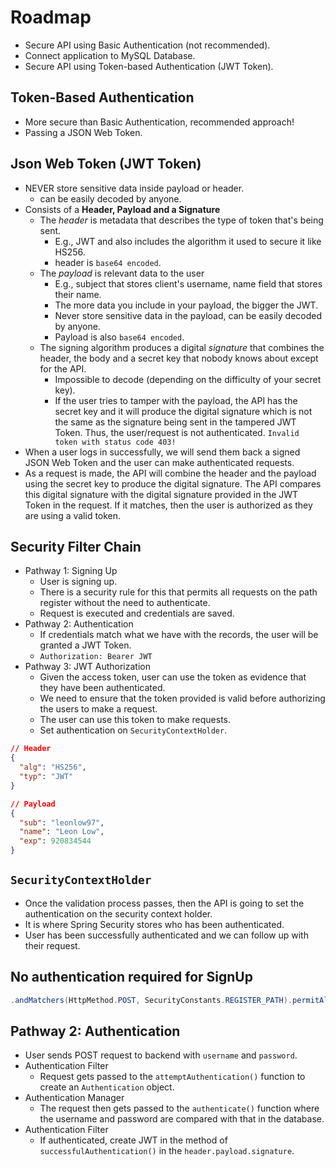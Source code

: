 # Roadmap

- Secure API using Basic Authentication (not recommended).
- Connect application to MySQL Database.
- Secure API using Token-based Authentication (JWT Token).

## Token-Based Authentication

- More secure than Basic Authentication, recommended approach!
- Passing a JSON Web Token.

## Json Web Token (JWT Token)

- NEVER store sensitive data inside payload or header.
  - can be easily decoded by anyone.
- Consists of a **Header, Payload and a Signature**
  - The _header_ is metadata that describes the type of token that's being sent.
    - E.g., JWT and also includes the algorithm it used to secure it like HS256.
    - header is `base64 encoded`.
  - The _payload_ is relevant data to the user
    - E.g., subject that stores client's username, name field that stores their name.
    - The more data you include in your payload, the bigger the JWT.
    - Never store sensitive data in the payload, can be easily decoded by anyone.
    - Payload is also `base64 encoded`.
  - The signing algorithm produces a digital _signature_ that combines the header, the body and a secret key that nobody knows about except for the API.
    - Impossible to decode (depending on the difficulty of your secret key).
    - If the user tries to tamper with the payload, the API has the secret key and it will produce the digital signature which is not the same as the signature being sent in the tampered JWT Token. Thus, the user/request is not authenticated. `Invalid token with status code 403!`
- When a user logs in successfully, we will send them back a signed JSON Web Token and the user can make authenticated requests.
- As a request is made, the API will combine the header and the payload using the secret key to produce the digital signature. The API compares this digital signature with the digital signature provided in the JWT Token in the request. If it matches, then the user is authorized as they are using a valid token.

## Security Filter Chain

- Pathway 1: Signing Up
  - User is signing up.
  - There is a security rule for this that permits all requests on the path register without the need to authenticate.
  - Request is executed and credentials are saved.
- Pathway 2: Authentication
  - If credentials match what we have with the records, the user will be granted a JWT Token.
  - `Authorization: Bearer JWT`
- Pathway 3: JWT Authorization
  - Given the access token, user can use the token as evidence that they have been authenticated.
  - We need to ensure that the token provided is valid before authorizing the users to make a request.
  - The user can use this token to make requests.
  - Set authentication on `SecurityContextHolder`.

```json
// Header
{
  "alg": "HS256",
  "typ": "JWT"
}

// Payload
{
  "sub": "leonlow97",
  "name": "Leon Low",
  "exp": 920834544
}
```

## `SecurityContextHolder`

- Once the validation process passes, then the API is going to set the authentication on the security context holder.
- It is where Spring Security stores who has been authenticated.
- User has been successfully authenticated and we can follow up with their request.

## No authentication required for SignUp

```java
.andMatchers(HttpMethod.POST, SecurityConstants.REGISTER_PATH).permitAll() // not requiring authentication
```

## Pathway 2: Authentication

- User sends POST request to backend with `username` and `password`.
- Authentication Filter
  - Request gets passed to the `attemptAuthentication()` function to create an `Authentication` object.
- Authentication Manager
  - The request then gets passed to the `authenticate()` function where the username and password are compared with that in the database.
- Authentication Filter
  - If authenticated, create JWT in the method of `successfulAuthentication()` in the `header.payload.signature`.

